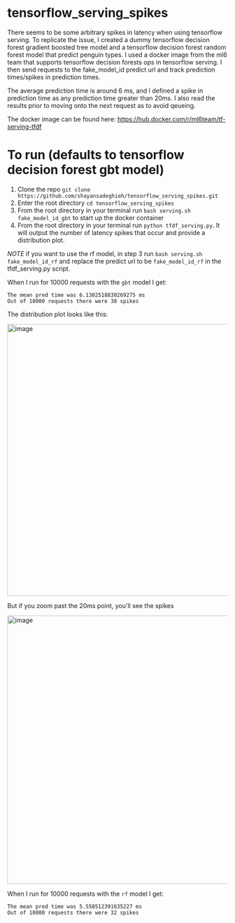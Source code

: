 # tensorflow_serving_spikes
There seems to be some arbitrary spikes in latency when using tensorflow serving. To replicate the issue, I created a dummy tensorflow decision forest gradient boosted tree model and a tensorflow decision forest random forest model that predict penguin types. I used a docker image from the ml6 team that supports tensorflow decision forests ops in tensorflow serving. I then send requests to the fake_model_id predict url and track prediction times/spikes in prediction times.

The average prediction time is around 6 ms, and I defined a spike in prediction time as any prediction time greater than 20ms. I also read the results prior to moving onto the next request as to avoid qeueing.

The docker image can be found here: https://hub.docker.com/r/ml6team/tf-serving-tfdf

# To run (defaults to tensorflow decision forest gbt model)
1. Clone the repo `git clone https://github.com/shayansadeghieh/tensorflow_serving_spikes.git`
2. Enter the root directory `cd tensorflow_serving_spikes`
3. From the root directory in your terminal run `bash serving.sh fake_model_id_gbt` to start up the docker container
4. From the root directory in your terminal run `python tfdf_serving.py`. It will output the number of latency spikes that occur and provide a distribution plot. 

*NOTE* if you want to use the rf model, in step 3 run `bash serving.sh fake_model_id_rf` and replace the predict url to be `fake_model_id_rf` in the tfdf_serving.py script. 

When I run for 10000 requests with the `gbt` model I get:
```
The mean pred time was 6.1302518830269275 ms
Out of 10000 requests there were 38 spikes
```
The distribution plot looks like this:

<img width="620" alt="image" src="https://user-images.githubusercontent.com/62001365/152210013-5ec04d7b-9390-4be1-a7d6-e3210985f9b9.png">

But if you zoom past the 20ms point, you'll see the spikes

<img width="612" alt="image" src="https://user-images.githubusercontent.com/62001365/152209867-1a567208-24af-453f-ad87-0a5dbfc4e61c.png">

When I run for 10000 requests with the `rf` model I get:
```
The mean pred time was 5.550512391635227 ms
Out of 10000 requests there were 32 spikes
```

